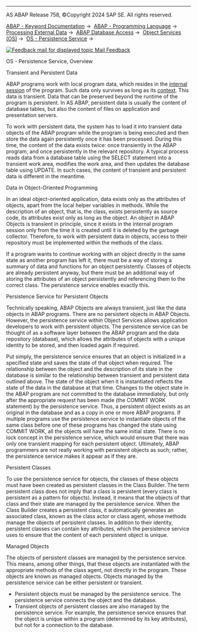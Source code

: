   

* * *

AS ABAP Release 758, ©Copyright 2024 SAP SE. All rights reserved.

[ABAP - Keyword Documentation](https://help.sap.com/doc/abapdocu_758_index_htm/7.58/en-US/abenabap.htm) →  [ABAP - Programming Language](https://help.sap.com/doc/abapdocu_758_index_htm/7.58/en-US/abenabap_reference.htm) →  [Processing External Data](https://help.sap.com/doc/abapdocu_758_index_htm/7.58/en-US/abenabap_language_external_data.htm) →  [ABAP Database Access](https://help.sap.com/doc/abapdocu_758_index_htm/7.58/en-US/abendb_access.htm) →  [Object Services (OS)](https://help.sap.com/doc/abapdocu_758_index_htm/7.58/en-US/abenabap_object_services.htm) →  [OS - Persistence Service](https://help.sap.com/doc/abapdocu_758_index_htm/7.58/en-US/abenabap_object_services_persist.htm) → 

 [![](Mail.gif?object=Mail.gif "Feedback mail for displayed topic") Mail Feedback](mailto:f1_help@sap.com?subject=Feedback%20on%20ABAP%20Documentation&body=Document:%20OS%20-%20Persistence%20Service%2C%20Overview%2C%20ABENOS_PERSISTENCE_TERMS%2C%20758%0D%0A%0D%0AError:%0D%0A%0D%0A%0D%0A%0D%0ASuggestion%20for%20improvement:)

OS - Persistence Service, Overview

Transient and Persistent Data   

ABAP programs work with local program data, which resides in the [internal session](https://help.sap.com/doc/abapdocu_758_index_htm/7.58/en-US/abeninternal_session_glosry.htm "Glossary Entry") of the program. Such data only survives as long as its [context](https://help.sap.com/doc/abapdocu_758_index_htm/7.58/en-US/abenobj_context_glosry.htm "Glossary Entry"). This data is transient. Data that can be preserved beyond the runtime of the program is persistent. In AS ABAP, persistent data is usually the content of database tables, but also the content of files on application and presentation servers.

To work with persistent data, the system has to load it into transient data objects of the ABAP program while the program is being executed and then store the data again persistently once it has been processed. During this time, the content of the data exists twice: once transiently in the ABAP program, and once persistently in the relevant repository. A typical process reads data from a database table using the SELECT statement into a transient work area, modifies the work area, and then updates the database table using UPDATE. In such cases, the content of transient and persistent data is different in the meantime.

Data in Object-Oriented Programming   

In an ideal object-oriented application, data exists only as the attributes of objects, apart from the local helper variables in methods. While the description of an object, that is, the class, exists persistently as source code, its attributes exist only as long as the object. An object in ABAP Objects is transient in principle, since it exists in the internal program session only from the time it is created until it is deleted by the garbage collector. Therefore, to work with persistent data in objects, access to their repository must be implemented within the methods of the class.

If a program wants to continue working with an object directly in the same state as another program has left it, there must be a way of storing a summary of data and functions for an object persistently. Classes of objects are already persistent anyway, but there must be an additional way of storing the attributes of an object persistently and referencing them to the correct class. The persistence service enables exactly this.

Persistence Service for Persistent Objects   

Technically speaking, ABAP Objects are always transient, just like the data objects in ABAP programs. There are no persistent objects in ABAP Objects. However, the persistence service within Object Services allows application developers to work with persistent objects. The persistence service can be thought of as a software layer between the ABAP program and the data repository (database), which allows the attributes of objects with a unique identity to be stored, and then loaded again if required.

Put simply, the persistence service ensures that an object is initialized in a specified state and saves the state of that object when required. The relationship between the object and the description of its state in the database is similar to the relationship between transient and persistent data outlined above. The state of the object when it is instantiated reflects the state of the data in the database at that time. Changes to the object state in the ABAP program are not committed to the database immediately, but only after the appropriate request has been made (the COMMIT WORK statement) by the persistence service. Thus, a persistent object exists as an original in the database and as a copy in one or more ABAP programs. If multiple programs use the persistence service to instantiate objects of the same class before one of these programs has changed the state using COMMIT WORK, all the objects will have the same initial state. There is no lock concept in the persistence service, which would ensure that there was only one transient mapping for each persistent object. Ultimately, ABAP programmers are not really working with persistent objects as such; rather, the persistence service makes it appear as if they are.

Persistent Classes   

To use the persistence service for objects, the classes of these objects must have been created as persistent classes in the Class Builder. The term persistent class does not imply that a class is persistent (every class is persistent as a pattern for objects). Instead, it means that the objects of that class and their state are managed by the persistence service. When the Class Builder creates a persistent class, it automatically generates an associated class, known as the class actor or class agent, whose methods manage the objects of persistent classes. In addition to their identity, persistent classes can contain key attributes, which the persistence service uses to ensure that the content of each persistent object is unique.

Managed Objects   

The objects of persistent classes are managed by the persistence service. This means, among other things, that these objects are instantiated with the appropriate methods of the class agent, not directly in the program. These objects are known as managed objects. Objects managed by the persistence service can be either persistent or transient.

-   Persistent objects must be managed by the persistence service. The persistence service connects the object and the database.
-   Transient objects of persistent classes are also managed by the persistence service. For example, the persistence service ensures that the object is unique within a program (determined by its key attributes), but not for a connection to the database.